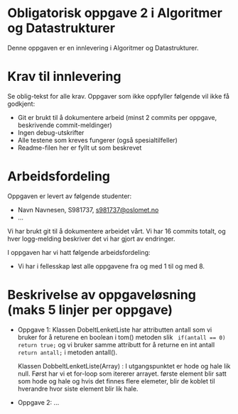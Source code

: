 # Obligatorisk oppgave 2 i Algoritmer og Datastrukturer

Denne oppgaven er en innlevering i Algoritmer og Datastrukturer. 

# Krav til innlevering

Se oblig-tekst for alle krav. Oppgaver som ikke oppfyller følgende vil ikke få godkjent:

* Git er brukt til å dokumentere arbeid (minst 2 commits per oppgave, beskrivende commit-meldinger)	
* Ingen debug-utskrifter
* Alle testene som kreves fungerer (også spesialtilfeller)
* Readme-filen her er fyllt ut som beskrevet

# Arbeidsfordeling

Oppgaven er levert av følgende studenter:
* Navn Navnesen, S981737, s981737@oslomet.no
* ...

Vi har brukt git til å dokumentere arbeidet vårt. Vi har 16 commits totalt, og hver logg-melding beskriver det vi har gjort av endringer.

I oppgaven har vi hatt følgende arbeidsfordeling: 
* Vi har i fellesskap løst alle oppgavene fra og med 1 til og med 8. 

# Beskrivelse av oppgaveløsning (maks 5 linjer per oppgave)

* Oppgave 1: Klassen DobeltLenketListe har attributten antall som vi bruker for å returene en boolean i tom() metoden slik ` if(antall == 0) return true;`
    og vi bruker samme attributt for å returne en int antall `return antall;` i metoden antall().
    
    Klassen DobbeltLenketListe(Array) : I utgangspunktet er hode og hale lik null. Først har vi et for-loop som itererer arrayet.
    første element blir satt som hode og hale og hvis det finnes flere elemeter, blir de koblet til hverandre hvor siste element blir lik hale.
* Oppgave 2: ...

